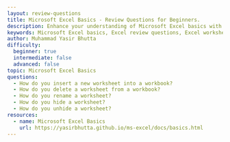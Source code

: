 ```yaml
---
layout: review-questions
title: Microsoft Excel Basics - Review Questions for Beginners.
description: Enhance your understanding of Microsoft Excel basics with these review questions. Covering topics like workbooks, worksheets, active cells, and data organization, this guide is perfect for beginners to strengthen their Excel skills.
keywords: Microsoft Excel basics, Excel review questions, Excel worksheets and workbooks, Excel active cell, Excel Name Box, Excel data organization, beginner Excel questions, Excel fundamentals practice, Excel workbook management, Excel worksheet tips
author: Muhammad Yasir Bhutta
difficulty:
  beginner: true
  intermediate: false
  advanced: false
topic: Microsoft Excel Basics
questions:
  - How do you insert a new worksheet into a workbook?
  - How do you delete a worksheet from a workbook?
  - How do you rename a worksheet?
  - How do you hide a worksheet?
  - How do you unhide a worksheet?
resources:
  - name: Microsoft Excel Basics
    url: https://yasirbhutta.github.io/ms-excel/docs/basics.html
---
```

